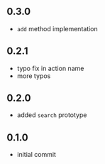 ## 0.3.0
* `add` method implementation

## 0.2.1
* typo fix in action name
* more typos

## 0.2.0
* added `search` prototype

## 0.1.0
* initial commit
